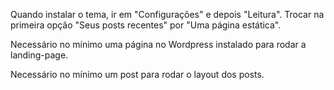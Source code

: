 Quando instalar o tema, ir em "Configurações" e depois "Leitura". Trocar na primeira opção "Seus posts recentes" por "Uma página estática".

Necessário no mínimo uma página no Wordpress instalado para rodar a landing-page.

Necessário no mínimo um post para rodar o layout dos posts.
